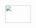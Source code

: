 <img align="right" width="80" height="55" src="https://github.com/cs-MohamedAyman/eLearning-Platforms/tree/master/Coursera-Specializations/blob/master/org-logos/coursera.jpg">
